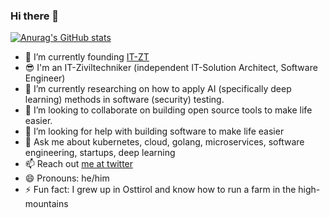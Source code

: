 ### Hi there 👋

[![Anurag's GitHub stats](https://github-readme-stats.vercel.app/api?username=muehlburger)](https://github.com/muehlburger/github-readme-stats)

- 🔭 I’m currently founding [IT-ZT](https://www.it-zt.at)
- 😎 I'm an IT-Ziviltechniker (independent IT-Solution Architect, Software Engineer)
- 🌱 I’m currently researching on how to apply AI (specifically deep learning) methods in software (security) testing.
- 👯 I’m looking to collaborate on building open source tools to make life easier.
- 🤔 I’m looking for help with building software to make life easier
- 💬 Ask me about kubernetes, cloud, golang, microservices, software engineering, startups, deep learning
- 📫 Reach out [me at twitter](https://twitter.com/hmuehlburger)
- 😄 Pronouns: he/him
- ⚡ Fun fact: I grew up in Osttirol and know how to run a farm in the high-mountains
